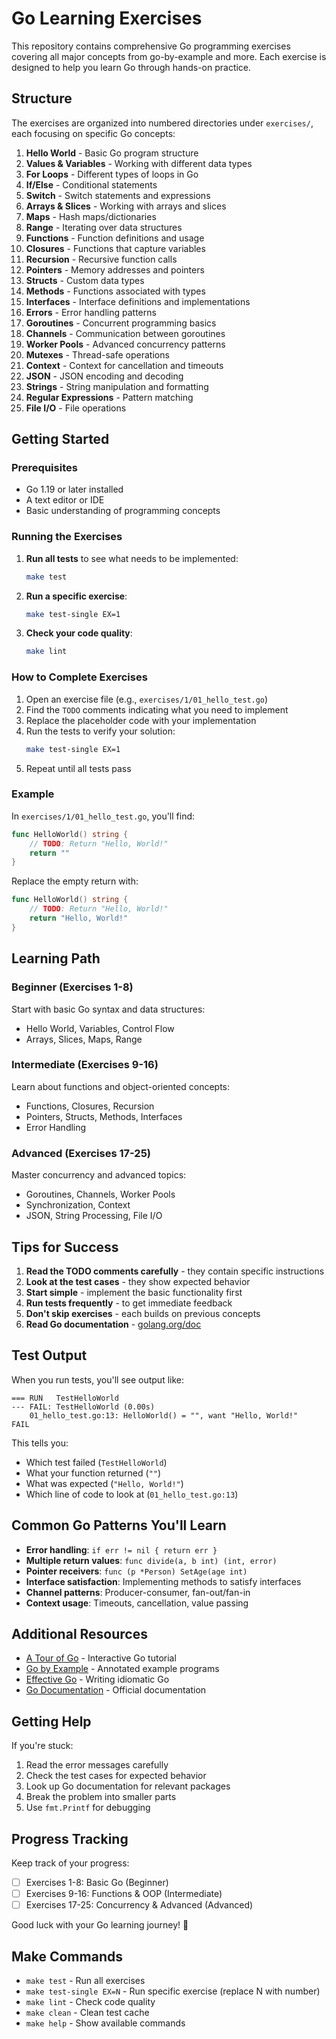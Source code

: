 # Go Learning Exercises

This repository contains comprehensive Go programming exercises covering all major concepts from go-by-example and more. Each exercise is designed to help you learn Go through hands-on practice.

## Structure

The exercises are organized into numbered directories under `exercises/`, each focusing on specific Go concepts:

1. **Hello World** - Basic Go program structure
2. **Values & Variables** - Working with different data types
3. **For Loops** - Different types of loops in Go
4. **If/Else** - Conditional statements
5. **Switch** - Switch statements and expressions
6. **Arrays & Slices** - Working with arrays and slices
7. **Maps** - Hash maps/dictionaries
8. **Range** - Iterating over data structures
9. **Functions** - Function definitions and usage
10. **Closures** - Functions that capture variables
11. **Recursion** - Recursive function calls
12. **Pointers** - Memory addresses and pointers
13. **Structs** - Custom data types
14. **Methods** - Functions associated with types
15. **Interfaces** - Interface definitions and implementations
16. **Errors** - Error handling patterns
17. **Goroutines** - Concurrent programming basics
18. **Channels** - Communication between goroutines
19. **Worker Pools** - Advanced concurrency patterns
20. **Mutexes** - Thread-safe operations
21. **Context** - Context for cancellation and timeouts
22. **JSON** - JSON encoding and decoding
23. **Strings** - String manipulation and formatting
24. **Regular Expressions** - Pattern matching
25. **File I/O** - File operations

## Getting Started

### Prerequisites

- Go 1.19 or later installed
- A text editor or IDE
- Basic understanding of programming concepts

### Running the Exercises

1. **Run all tests** to see what needs to be implemented:
   ```bash
   make test
   ```

2. **Run a specific exercise**:
   ```bash
   make test-single EX=1
   ```

3. **Check your code quality**:
   ```bash
   make lint
   ```

### How to Complete Exercises

1. Open an exercise file (e.g., `exercises/1/01_hello_test.go`)
2. Find the `TODO` comments indicating what you need to implement
3. Replace the placeholder code with your implementation
4. Run the tests to verify your solution:
   ```bash
   make test-single EX=1
   ```
5. Repeat until all tests pass

### Example

In `exercises/1/01_hello_test.go`, you'll find:

```go
func HelloWorld() string {
    // TODO: Return "Hello, World!"
    return ""
}
```

Replace the empty return with:

```go
func HelloWorld() string {
    // TODO: Return "Hello, World!"
    return "Hello, World!"
}
```

## Learning Path

### Beginner (Exercises 1-8)
Start with basic Go syntax and data structures:
- Hello World, Variables, Control Flow
- Arrays, Slices, Maps, Range

### Intermediate (Exercises 9-16)
Learn about functions and object-oriented concepts:
- Functions, Closures, Recursion
- Pointers, Structs, Methods, Interfaces
- Error Handling

### Advanced (Exercises 17-25)
Master concurrency and advanced topics:
- Goroutines, Channels, Worker Pools
- Synchronization, Context
- JSON, String Processing, File I/O

## Tips for Success

1. **Read the TODO comments carefully** - they contain specific instructions
2. **Look at the test cases** - they show expected behavior
3. **Start simple** - implement the basic functionality first
4. **Run tests frequently** - to get immediate feedback
5. **Don't skip exercises** - each builds on previous concepts
6. **Read Go documentation** - [golang.org/doc](https://golang.org/doc/)

## Test Output

When you run tests, you'll see output like:

```
=== RUN   TestHelloWorld
--- FAIL: TestHelloWorld (0.00s)
    01_hello_test.go:13: HelloWorld() = "", want "Hello, World!"
FAIL
```

This tells you:
- Which test failed (`TestHelloWorld`)
- What your function returned (`""`)
- What was expected (`"Hello, World!"`)
- Which line of code to look at (`01_hello_test.go:13`)

## Common Go Patterns You'll Learn

- **Error handling**: `if err != nil { return err }`
- **Multiple return values**: `func divide(a, b int) (int, error)`
- **Pointer receivers**: `func (p *Person) SetAge(age int)`
- **Interface satisfaction**: Implementing methods to satisfy interfaces
- **Channel patterns**: Producer-consumer, fan-out/fan-in
- **Context usage**: Timeouts, cancellation, value passing

## Additional Resources

- [A Tour of Go](https://tour.golang.org/) - Interactive Go tutorial
- [Go by Example](https://gobyexample.com/) - Annotated example programs
- [Effective Go](https://golang.org/doc/effective_go.html) - Writing idiomatic Go
- [Go Documentation](https://golang.org/doc/) - Official documentation

## Getting Help

If you're stuck:

1. Read the error messages carefully
2. Check the test cases for expected behavior
3. Look up Go documentation for relevant packages
4. Break the problem into smaller parts
5. Use `fmt.Printf` for debugging

## Progress Tracking

Keep track of your progress:

- [ ] Exercises 1-8: Basic Go (Beginner)
- [ ] Exercises 9-16: Functions & OOP (Intermediate)  
- [ ] Exercises 17-25: Concurrency & Advanced (Advanced)

Good luck with your Go learning journey! 🚀

## Make Commands

- `make test` - Run all exercises
- `make test-single EX=N` - Run specific exercise (replace N with number)
- `make lint` - Check code quality
- `make clean` - Clean test cache
- `make help` - Show available commands
